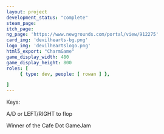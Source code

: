 ```yaml
---
layout: project
development_status: "complete"
steam_page: 
itch_page:
ng_page: 'https://www.newgrounds.com/portal/view/912275'
card_img: 'devilhearts-bg.png'
logo_img: 'devilheartslogo.png'
html5_export: "CharmGame"
game_display_width: 480
game_display_height: 800
roles: [
	 { type: dev, people: [ rowan ] },

]
---
```


Keys: 

A/D or LEFT/RIGHT to flop


Winner of the Cafe Dot GameJam